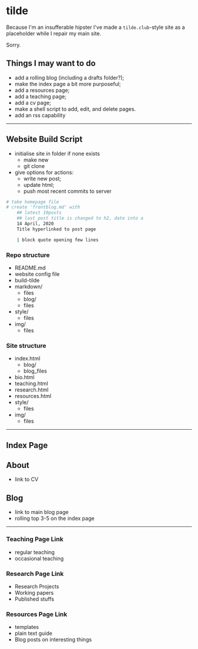 # tilde

Because I'm an insufferable hipster I've made a `tilde.club`-style site as a placeholder while I repair my main site.

Sorry.

## Things I may want to do

* add a rolling blog (including a drafts folder?);
* make the index page a bit more purposeful;
* add a resources page;
* add a teaching page;
* add a cv page;
* make a shell script to add, edit, and delete pages.
* add an rss capability

---

## Website Build Script

* initialise site in folder if none exists
    * make new
    * git clone
* give options for actions:
    * write new post;
    * update html;
    * push most recent commits to server

```sh
# take homepage file
# create 'frontblog.md' with
    ## latest 10posts
    ## last post title is changed to h2, date into a
    14 April, 2020
    Title hyperlinked to post page

    | block quote opening few lines
```

### Repo structure

* README.md
* website config file
* build-tilde
* markdown/
    * files
    * blog/
	* files
* style/
    * files
* img/
    * files

### Site structure

* index.html
    * blog/
	* blog_files
* bio.html
* teaching.html
* research.html
* resources.html
* style/
    * files
* img/
    * files

---

## Index Page

## About
* link to CV

## Blog
* link to main blog page
* rolling top 3-5 on the index page

---

### Teaching Page Link
* regular teaching
* occasional teaching

### Research Page Link
* Research Projects
* Working papers
* Published stuffs

### Resources Page Link
* templates
* plain text guide
* Blog posts on interesting things
